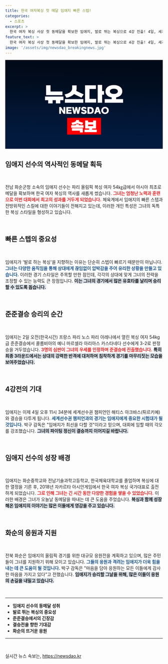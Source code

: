 ```yaml
---
title: 한국 여자복싱 첫 메달 임애지 빠른 스텝!
categories:
  - 스포츠
excerpt: >
  한국 여자 복싱 사상 첫 동메달을 확보한 임애지, 발로 뛰는 복싱으로 4강 진출! 4일, 세계 챔피언과 결승행을 놓고 맞대결을 펼친다. 응원 열기 가득한 화순에서의 그녀의 도전이 기대된다!
feature_text: >
  한국 여자 복싱 사상 첫 동메달을 확보한 임애지, 발로 뛰는 복싱으로 4강 진출! 4일, 세계 챔피언과 결승행을 놓고 맞대결을 펼친다. 응원 열기 가득한 화순에서의 그녀의 도전이 기대된다!
image: '/assets/img/newsdao_breakingnews.jpg'
---
```


<p><img src="/assets/img/newsdao_breakingnews.jpg" alt="cryptoinkorea 속보" /></p>

<h2 data-ke-size="size26">임애지 선수의 역사적인 동메달 획득</h2>

<p data-ke-size="size16">&nbsp;</p>

<p>전남 화순군청 소속의 임애지 선수는 파리 올림픽 복싱 여자 54㎏급에서 아시아 최초로 메달을 확보하며 한국 여자 복싱의 역사를 새롭게 썼습니다. <b><span style="color: #ee2323;">그녀는 엄청난 노력과 훈련으로 이번 대회에서 최고의 성과를 거두게 되었습니다.</span></b> 체육계에서 임애지의 빠른 스텝과 전방위적인 스킬에 대한 이야기들이 전해지고 있는데, 이러한 개인 특성은 그녀의 독특한 복싱 스타일을 형성하고 있습니다.</p>

<p data-ke-size="size16">&nbsp;</p>

<h2 data-ke-size="size26">빠른 스텝의 중요성</h2>

<p data-ke-size="size16">&nbsp;</p>

<p>임애지가 '발로 하는 복싱'을 지향하는 이유는 단순히 스텝이 빠르기 때문만이 아닙니다. <b><span style="color: #1a5490;">그녀는 다양한 움직임을 통해 상대에게 끊임없이 압박감을 주어 유리한 상황을 만들고 있습니다.</span></b> 이러한 경기 스타일은 주목할 만한 점인데, 각각의 상대에 맞게 그녀의 전략을 조정할 수 있는 능력도 큰 장점입니다. <b><span style="background-color: #21538527;">이는 그녀의 경기에서 많은 유효타를 날리며 승리할 수 있도록 돕습니다.</span></b></p>

<p data-ke-size="size16">&nbsp;</p>

<h2 data-ke-size="size26">준준결승 승리의 순간</h2>

<p data-ke-size="size16">&nbsp;</p>

<p>임애지는 2일 오전(한국시간) 프랑스 파리 노스 파리 아레나에서 열린 복싱 여자 54kg급 준준결승에서 콜롬비아의 예니 마르셀라 아리아스 카스타네다 선수에게 3-2로 판정승을 거두었습니다. <b><span style="color: #ee2323;">3명의 심판이 그녀의 우세를 인정하며 준결승에 진출했습니다.</span></b> <b><span style="background-color: #21538527;">특히 최종 3라운드에서는 상대의 강력한 반격에 대처하며 침착하게 경기를 마무리짓는 모습을 보여주었습니다.</span></b></p>

<p data-ke-size="size16">&nbsp;</p>

<h2 data-ke-size="size26">4강전의 기대</h2>

<p data-ke-size="size16">&nbsp;</p>

<p>임애지는 이제 4일 오후 11시 34분에 세계선수권 챔피언인 해티스 아크바스(튀르키예)와 결승을 다투게 됩니다. <b><span style="color: #1a5490;">세계선수권 챔피언과의 경기는 임애지에게 중요한 시험대가 될 것입니다.</span></b> 박구 감독은 "임애지가 최선을 다할 것"이라고 믿으며, 대회에 임할 때의 각오를 강조했습니다. <b><span style="background-color: #21538527;">그녀의 파이팅 정신이 결승까지 이어지길 바랍니다.</span></b></p>

<p data-ke-size="size16">&nbsp;</p>

<h2 data-ke-size="size26">임애지 선수의 성장 배경</h2>

<p data-ke-size="size16">&nbsp;</p>

<p>임애지는 화순중학교와 전남기술과학고등학교, 한국체육대학교를 졸업하며 복싱에 대한 열정을 기른 후, 2018년 자카르타 아시안게임에서 한국 여자 복싱 국가대표로 출전하게 되었습니다. <b><span style="color: #ee2323;">그로 인해 그녀는 긴 시간 동안 다양한 경험을 쌓을 수 있었습니다.</span></b> 이러한 배경은 그녀가 오늘날 동메달을 따내는 데 큰 도움을 주었습니다. <b><span style="background-color: #21538527;">복싱과 함께 성장해온 임애지의 이야기는 많은 이들에게 영감을 주고 있습니다.</span></b></p>

<p data-ke-size="size16">&nbsp;</p>

<h2 data-ke-size="size26">화순의 응원과 지원</h2>

<p data-ke-size="size16">&nbsp;</p>

<p>전북 화순은 임애지의 올림픽 경기를 위한 대규모 응원전을 계획하고 있으며, 많은 주민들이 그녀를 지원하기 위해 모이고 있습니다. <b><span style="color: #1a5490;">그들의 응원과 격려는 임애지가 더욱 힘을 내는 데 큰 도움이 될 것입니다.</span></b> 박구 감독은 "마음을 담아 응원하는 모든 이들에게 감사한 마음을 가지고 있다"고 전했습니다. <b><span style="background-color: #21538527;">임애지가 승리할 그날을 위해, 많은 이들이 응원의 손길을 내밀고 있습니다.</span></b></p>

<p data-ke-size="size16">&nbsp;</p>

<hr/>

<ul>
    <li><b>임애지 선수의 동메달 성취</b></li>
    <li><b>발로 뛰는 복싱의 중요성</b></li>
    <li><b>준준결승에서의 긴장감</b></li>
    <li><b>결승전을 향한 기대감</b></li>
    <li><b>화순의 뜨거운 응원</b></li>
</ul>

<hr/>

<p data-ke-size="size16">&nbsp;</p>
실시간 뉴스 속보는, <a href="https://newsdao.kr" rel="dofollow">https://newsdao.kr</a>


